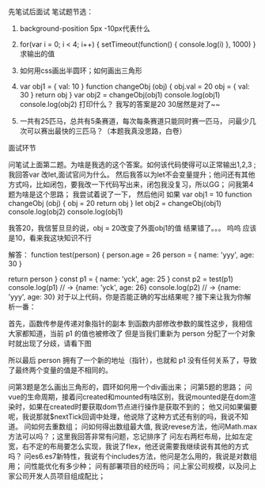 先笔试后面试
 笔试题节选：
 1. background-position 5px -10px代表什么
 2. for(var i = 0; i < 4; i++) {
   setTimeout(function() {
     console.log(i)
   }, 1000)
 }
 求输出的值
 3. 如何用css画出半圆环；如何画出三角形
 4. var obj1 = { val: 10 }
 function changeObj (obj) {
   obj.val =  20
   obj = {
     val: 30
   }
   return obj
 }
 var obj2 = changeObj(obj1)
 console.log(obj1)
 console.log(obj2)
 打印什么？
 我写的答案是20 30居然是对了~~

 5. 一共有25匹马，总共有5条赛道，每次每条赛道只能同时赛一匹马，
 问最少几次可以赛出最快的三匹马？（本题我真没思路，白卷）

 面试环节

 问笔试上面第二题。为啥是我选的这个答案。如何该代码使得可以正常输出1,2,3 ;我回答var 改let,面试官问为什么。
 然后我答以为let不会变量提升；他问还有其他方式吗，比如闭包，要我改一下代码写出来，闭包我没复习，所以GG；
 问我第4题为啥是这个思路；
 我尝试着说了一下，
 然后他问 如果
 var obj1 = 10
 function changeObj (obj) {
   obj = 20
   return obj
 }
 let obj2 = changeObj(obj1)
 console.log(obj2)
 console.log(obj1)

我答20，我信誓旦旦的说，obj = 20改变了外面obj1的值 结果错了。。。
呜呜 应该是10，看来我这块知识不行

解答：
function test(person) {
  person.age = 26
  person = {
    name: 'yyy',
    age: 30
  }

  return person
}
const p1 = {
  name: 'yck',
  age: 25
}
const p2 = test(p1)
console.log(p1) // -> {name: 'yck', age: 26}
console.log(p2) // -> {name: 'yyy', age: 30}
对于以上代码，你是否能正确的写出结果呢？接下来让我为你解析一番：

首先，函数传参是传递对象指针的副本
到函数内部修改参数的属性这步，我相信大家都知道，当前 p1 的值也被修改了
但是当我们重新为 person 分配了一个对象时就出现了分歧，请看下图

所以最后 person 拥有了一个新的地址（指针），也就和 p1 没有任何关系了，导致了最终两个变量的值是不相同的。


 问第3题是怎么画出三角形的，圆环如何用一个div画出来；
 问第5题的思路；
 问vue的生命周期，接着问created和mounted有啥区别，我说mounted是在dom渲染时，如果在created时要获取dom节点进行操作是获取不到的；
 他又问如果偏要呢，我说那就$nextTick回调中处理，他说除了这种方式还有别的吗，我说不知道。
 问如何去重数组；
 问如何得出数组最大值, 我说revese方法，他问Math.max方法可以吗？；这里我回答非常有问题，忘记排序了
 问左右两栏布局，比如左定宽，右不定的布局要怎么实现，我说了flex，他还说需要我继续说有其他的方式吗？
 问es6.es7新特性，我说有个includes方法，他问是怎么用的，我说是对数组用；
 问性能优化有多少种；
 问有部署项目的经历吗；
 问上家公司规模，以及问上家公司开发人员项目组成配比；
